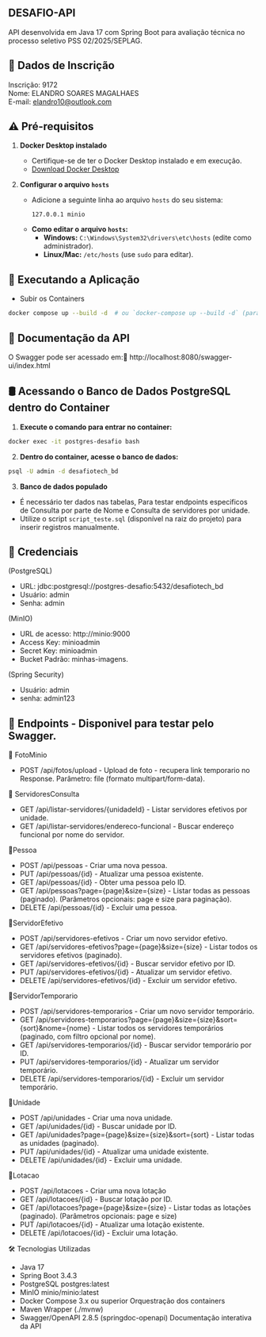 ## DESAFIO-API  

  API desenvolvida em Java 17 com Spring Boot para avaliação técnica no processo seletivo PSS 02/2025/SEPLAG.    

## 📌 Dados de Inscrição  
Inscrição: 9172  
  Nome: ELANDRO SOARES MAGALHAES  
E-mail: elandro10@outlook.com  

## ⚠️ Pré-requisitos  

1. **Docker Desktop instalado**  
   - Certifique-se de ter o Docker Desktop instalado e em execução.  
   - [Download Docker Desktop](https://www.docker.com/products/docker-desktop)  

2. **Configurar o arquivo `hosts`**  
   - Adicione a seguinte linha ao arquivo `hosts` do seu sistema:  
     ```
     127.0.0.1 minio
     ```  
   - **Como editar o arquivo `hosts`:**  
     - **Windows:** `C:\Windows\System32\drivers\etc\hosts` (edite como administrador).  
     - **Linux/Mac:** `/etc/hosts` (use `sudo` para editar).

## 🚀 Executando a Aplicação  
 -  Subir os Containers
  ```sh 
  docker compose up --build -d  # ou `docker-compose up --build -d` (para versões mais antigas do Compose)
  ```


## 📄 Documentação da API
O Swagger pode ser acessado em:🔗 http://localhost:8080/swagger-ui/index.html

## 🛢️ Acessando o Banco de Dados PostgreSQL dentro do Container
  1. **Execute o comando para entrar no container:**
```sh
docker exec -it postgres-desafio bash 
```
  2. **Dentro do container, acesse o banco de dados:**
```sh
psql -U admin -d desafiotech_bd
```

  3. **Banco de dados populado**  
   - É necessário ter dados nas tabelas, Para testar endpoints especificos de Consulta por parte de Nome e Consulta de servidores por unidade.
   - Utilize o script `script_teste.sql` (disponível na raiz do projeto) para inserir registros manualmente.

## 🔑 Credenciais

(PostgreSQL)
 - URL: jdbc:postgresql://postgres-desafio:5432/desafiotech_bd
 - Usuário: admin
 - Senha: admin

(MinIO)
 - URL de acesso: http://minio:9000
 - Access Key: minioadmin
 - Secret Key: minioadmin
 - Bucket Padrão: minhas-imagens.

(Spring Security)  
 - Usuário: admin  
 - senha: admin123  


## 🔗 Endpoints - Disponivel para testar pelo Swagger.
📌 FotoMinio
 - POST /api/fotos/upload - Upload de foto - recupera link temporario no Response.
Parâmetro: file (formato multipart/form-data).

📌 ServidoresConsulta
 - GET /api/listar-servidores/{unidadeId} - Listar servidores efetivos por unidade.
 - GET /api/listar-servidores/endereco-funcional - Buscar endereço funcional por nome do  servidor.

📌Pessoa
 - POST /api/pessoas - Criar uma nova pessoa.
 - PUT /api/pessoas/{id} - Atualizar uma pessoa existente.
 - GET /api/pessoas/{id} - Obter uma pessoa pelo ID.
 - GET /api/pessoas?page={page}&size={size} - Listar todas as pessoas (paginado).
(Parâmetros opcionais: page e size para paginação).
 - DELETE /api/pessoas/{id} - Excluir uma pessoa.

📌ServidorEfetivo
 - POST /api/servidores-efetivos - Criar um novo servidor efetivo.
 - GET /api/servidores-efetivos?page={page}&size={size} - Listar todos os servidores
   efetivos (paginado).
 - GET /api/servidores-efetivos/{id} - Buscar servidor efetivo por ID.
 - PUT /api/servidores-efetivos/{id} - Atualizar um servidor efetivo.
 - DELETE /api/servidores-efetivos/{id} - Excluir um servidor efetivo.

📌ServidorTemporario
 - POST /api/servidores-temporarios - Criar um novo servidor temporário.
 - GET /api/servidores-temporarios?page={page}&size={size}&sort={sort}&nome={nome} -      Listar todos os servidores temporários (paginado, com filtro opcional por nome).
 - GET /api/servidores-temporarios/{id} - Buscar servidor temporário por ID.
 - PUT /api/servidores-temporarios/{id} - Atualizar um servidor temporário.
 - DELETE /api/servidores-temporarios/{id} - Excluir um servidor temporário.

📌Unidade
 - POST /api/unidades - Criar uma nova unidade.
 - GET /api/unidades/{id} - Buscar unidade por ID.
 - GET /api/unidades?page={page}&size={size}&sort={sort} - Listar todas as unidades
   (paginado).
 - PUT /api/unidades/{id} - Atualizar uma unidade existente.
 - DELETE /api/unidades/{id} - Excluir uma unidade.

📌Lotacao
 - POST /api/lotacoes - Criar uma nova lotação
 - GET /api/lotacoes/{id} - Buscar lotação por ID.
 - GET /api/lotacoes?page={page}&size={size} - Listar todas as lotações (paginado).
   (Parâmetros opcionais: page e size)
 - PUT /api/lotacoes/{id} - Atualizar uma lotação existente.
 - DELETE /api/lotacoes/{id} - Excluir uma lotação.

🛠️ Tecnologias Utilizadas
- Java	17  
- Spring Boot	3.4.3  
- PostgreSQL	postgres:latest  
- MinIO	minio/minio:latest  
- Docker Compose	3.x ou superior	Orquestração dos containers
- Maven	Wrapper (./mvnw)
- Swagger/OpenAPI	2.8.5 (springdoc-openapi)	Documentação interativa da API